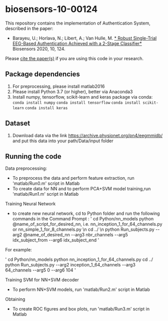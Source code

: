 # biosensors-10-00124

This repository contains the implementation of Authentication System, described in the paper:
- Barayeu, U.; Horlava, N.; Libert, A.; Van Hulle, M. 
[* Robust Single-Trial EEG-Based Authentication Achieved with a 2-Stage Classifier*](https://www.mdpi.com/2079-6374/10/9/124#cite)
Biosensors 2020, 10, 124.

Please [cite the paper(s)](#how-to-cite) if you are using this code in your research.

## Package dependencies
1. For preprocessing, please install matlab2016 
2. Please install Python 3.7 (or higher), better via Anaconda3
3. Install numpy, tensorflow, scikit-learn and keras package via conda:
`conda install numpy`
`conda install tensorflow`
`conda install scikit-learn`
`conda install keras`

## Dataset

1. Download data via the link https://archive.physionet.org/pn4/eegmmidb/ and put this data into your path/Data/input folder

## Running the code 

Data preprocessing: 
- To preprocess the data and perform feature extraction, run 'matlab/Run0.m' script in Matlab
- To create data for NN and to perform PCA+SVM model training,run 'matlab/Run1.m' script in Matlab

Training Neural Network 
- to create new neural network, cd to Python folder and run the following commands in the Command Prompt :
'
cd Python/nn_models
python @name_of_script_for_desired_nn, i.e. nn_inception_1_for_64_channels.py or nn_simple_1_for_8_channels.py \n
cd ../ \n
python Run_subjects.py --arg2 @name_of_desired_nn  --arg3 nbr_channels --arg5 idx_subject_from --arg6 idx_subject_end
'

For example:

'
cd Python/nn_models
python nn_inception_1_for_64_channels.py
cd ../
python Run_subjects.py --arg2 inception_1_64_channels --arg3 64_channels --arg5 0 --arg6 104
'

Training SVM for NN+SVM decoder 
- To perform NN+SVM models, run 'matlab/Run2.m' script in Matlab

Obtaining 
- To create ROC figures and box plots, run 'matlab/Run3.m' script in Matlab



